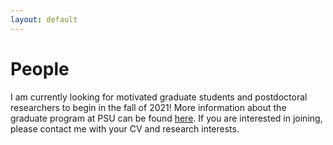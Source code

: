 ```yaml
---
layout: default
---
```


# People

I am currently looking for motivated graduate students and postdoctoral researchers to begin in the fall of 2021! More information about the graduate program at PSU can be found [here](https://www.pdx.edu/civil-environmental-engineering/graduate-admissions). If you are interested in joining, please contact me with your CV and research interests.
